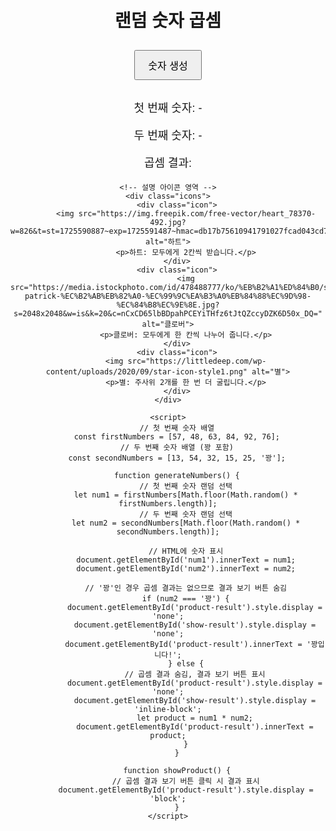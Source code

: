 <html lang="ko">
<head>
    <meta charset="UTF-8">
    <meta name="viewport" content="width=device-width, initial-scale=1.0">
    <title>랜덤 숫자 곱셈</title>
    <style>
        body {
            font-family: Arial, sans-serif;
            text-align: center;
            margin-top: 50px;
        }
        button {
            padding: 10px 20px;
            font-size: 16px;
            margin: 10px;
        }
        .result {
            margin-top: 20px;
            font-size: 18px;
        }
        #product-result {
            display: none; /* 처음에는 숨김 */
        }
        .icons {
            margin-top: 40px;
            display: flex;
            justify-content: center;
            gap: 30px;
        }
        .icon {
            text-align: center;
            font-size: 16px;
        }
        .icon img {
            width: 50px;
            height: 50px;
        }
    </style>
</head>
<body>
    <h1>랜덤 숫자 곱셈</h1>
    <button onclick="generateNumbers()">숫자 생성</button>
    <div class="result">
        <p>첫 번째 숫자: <span id="num1">-</span></p>
        <p>두 번째 숫자: <span id="num2">-</span></p>
        <button id="show-result" onclick="showProduct()" style="display: none;">곱셈 결과 보기</button>
        <p>곱셈 결과: <span id="product-result">-</span></p>
    </div>

    <!-- 설명 아이콘 영역 -->
    <div class="icons">
        <div class="icon">
            <img src="https://img.freepik.com/free-vector/heart_78370-492.jpg?w=826&t=st=1725590887~exp=1725591487~hmac=db17b75610941791027fcad043cd7353efa1cf23b7fc6af2e1a9cd8f14d8d569" alt="하트">
            <p>하트: 모두에게 2칸씩 받습니다.</p>
        </div>
        <div class="icon">
            <img src="https://media.istockphoto.com/id/478488777/ko/%EB%B2%A1%ED%84%B0/st-patrick-%EC%B2%AB%EB%82%A0-%EC%99%9C%EA%B3%A0%EB%84%88%EC%9D%98-%EC%84%B8%EC%9E%8E.jpg?s=2048x2048&w=is&k=20&c=nCxCD65lbBDpahPCEYiTHfz6tJtQZccyDZK6D50x_DQ=" alt="클로버">
            <p>클로버: 모두에게 한 칸씩 나누어 줍니다.</p>
        </div>
        <div class="icon">
            <img src="https://littledeep.com/wp-content/uploads/2020/09/star-icon-style1.png" alt="별">
            <p>별: 주사위 2개를 한 번 더 굴립니다.</p>
        </div>
    </div>

    <script>
        // 첫 번째 숫자 배열
        const firstNumbers = [57, 48, 63, 84, 92, 76];
        // 두 번째 숫자 배열 (꽝 포함)
        const secondNumbers = [13, 54, 32, 15, 25, '꽝'];

        function generateNumbers() {
            // 첫 번째 숫자 랜덤 선택
            let num1 = firstNumbers[Math.floor(Math.random() * firstNumbers.length)];
            // 두 번째 숫자 랜덤 선택
            let num2 = secondNumbers[Math.floor(Math.random() * secondNumbers.length)];

            // HTML에 숫자 표시
            document.getElementById('num1').innerText = num1;
            document.getElementById('num2').innerText = num2;

            // '꽝'인 경우 곱셈 결과는 없으므로 결과 보기 버튼 숨김
            if (num2 === '꽝') {
                document.getElementById('product-result').style.display = 'none';
                document.getElementById('show-result').style.display = 'none';
                document.getElementById('product-result').innerText = '꽝입니다!';
            } else {
                // 곱셈 결과 숨김, 결과 보기 버튼 표시
                document.getElementById('product-result').style.display = 'none';
                document.getElementById('show-result').style.display = 'inline-block';
                let product = num1 * num2;
                document.getElementById('product-result').innerText = product;
            }
        }

        function showProduct() {
            // 곱셈 결과 보기 버튼 클릭 시 결과 표시
            document.getElementById('product-result').style.display = 'block';
        }
    </script>
</body>
</html>
